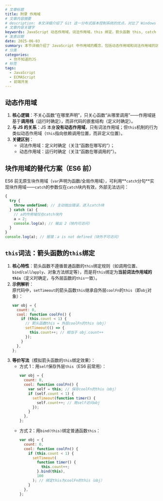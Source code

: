 ```yaml
---
# 文章标题
title: 附录 作用域
# 文章内容摘要
# description: 本文详细介绍了 Git 这一分布式版本控制系统的优点，对比了 Windows 与 macOS/Linux 系统下的常用命令，讲解了 vim 操作模式及常用命令，还阐述了 Git 的基本配置、特定项目配置和命令缩写设置等内容。
# 文章内容关键字
keywords: JavaScript 动态作用域，词法作用域，this 绑定，箭头函数 this, catch 块作用域
# 发表日期
date: 2025-06-03
summary: 本节详细介绍了 JavaScript 中作用域的概念，包括动态作用域和词法作用域的区别，以及块作用域的替代方案。此外，还介绍了箭头函数的`this`绑定特性，以及如何用`catch`分句实现块作用域。
# 分类
categories:
  - 你不知道的JS
# 标签
tags:
  - JavaScript
  - ECMAScript
  - 前端开发
---
```


## 动态作用域

1. **核心逻辑**：不关心函数“在哪里声明”，只关心函数“从哪里调用”——作用域链基于**调用栈**（运行时确定），而非代码的嵌套结构（定义时确定）。
2. **与 JS 的关系**：JS 本身**没有动态作用域**，只有词法作用域；但`this`机制的行为类似动态作用域（`this`指向依赖调用位置，而非定义位置）。
3. **关键区别**：
   - 词法作用域：定义时确定（关注“函数在哪写的”）；
   - 动态作用域：运行时确定（关注“函数在哪调用的”）。

## 块作用域的替代方案（ES6 前）

ES6 前无原生块作用域（`var`声明为函数/全局作用域），可利用**`catch`分句**实现块作用域——`catch`的参数仅在`catch`块内有效，外部无法访问：

```js
{
  try {
    throw undefined; // 主动抛出错误，进入catch块
  } catch (a) {
    // a的作用域仅在catch块内
    a = 2;
    console.log(a); // 输出 2（块内可访问）
  }
}
console.log(a); // 报错：a is not defined（块外不可访问）
```

## `this`词法：箭头函数的`this`绑定

1. **核心特性**：箭头函数不遵循普通函数的`this`绑定规则（如调用位置、`bind`/`call`/`apply`、对象方法绑定等），而是将`this`绑定为**当前词法作用域的`this`**（定义时确定，与外层函数的`this`一致）。
2. **示例解析**：  
   原代码中，`setTimeout`的箭头函数`this`继承自外层`coolFn`的`this`（即`obj`对象）：
   ```js
   var obj = {
     count: 0,
     cool: function coolFn() {
       if (this.count < 1) {
         // 箭头函数this = 外层coolFn的this（obj）
         setTimeout(() => {
           this.count++; // 相当于 obj.count++
         });
       }
     },
   };
   ```
3. **等价写法**（模拟箭头函数的`this`绑定效果）：
   - 方式 1：用`self`保存外层`this`（ES6 前常用）：
     ```js
     var obj = {
       count: 0,
       cool: function coolFn() {
         var self = this; // 保存coolFn的this（obj）
         if (self.count < 1) {
           setTimeout(function timer() {
             self.count++; // 用self访问obj
           });
         }
       },
     };
     ```
   - 方式 2：用`bind(this)`绑定普通函数`this`：
     ```js
     var obj = {
       count: 0,
       cool: function coolFn() {
         if (this.count < 1) {
           setTimeout(
             function timer() {
               this.count++;
             }.bind(this),
             100
           ); // 绑定this为coolFn的this（obj）
         }
       },
     };
     ```
